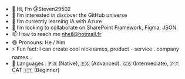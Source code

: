 - 👋 Hi, I’m @Steven29502
- 👀 I’m interested in discover the GitHub universe
- 🌱 I’m currently learning IA with Azure
- 💞️ I’m looking to collaborate on SharePoint Framework, Figma, JSON  
- 📫 How to reach me nheil@hotmail.fr
- 😄 Pronouns: He / him
- ⚡ Fun fact: I can create cool nicknames, product - service . company names...
- :loudspeaker: Languages : 🇫🇷   (Native), 🇪🇸  (Advanced). 🇬🇧  (Intermediate), 🇵🇹   CAT  🇮🇹  (Beginner)

<!---
Steven29502/Steven29502 is a ✨ special ✨ repository because its `README.md` (this file) appears on your GitHub profile.
You can click the Preview link to take a look at your changes.
--->
